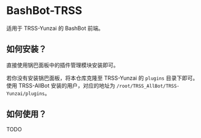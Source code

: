# BashBot-TRSS
适用于 TRSS-Yunzai 的 BashBot 前端。

## 如何安装？

直接使用锅巴面板中的插件管理模块安装即可。

若你没有安装锅巴面板，将本仓库克隆至 TRSS-Yunzai 的 `plugins` 目录下即可。使用 TRSS-AllBot 安装的用户，对应的地址为 `/root/TRSS_AllBot/TRSS-Yunzai/plugins`。

## 如何使用？

TODO

